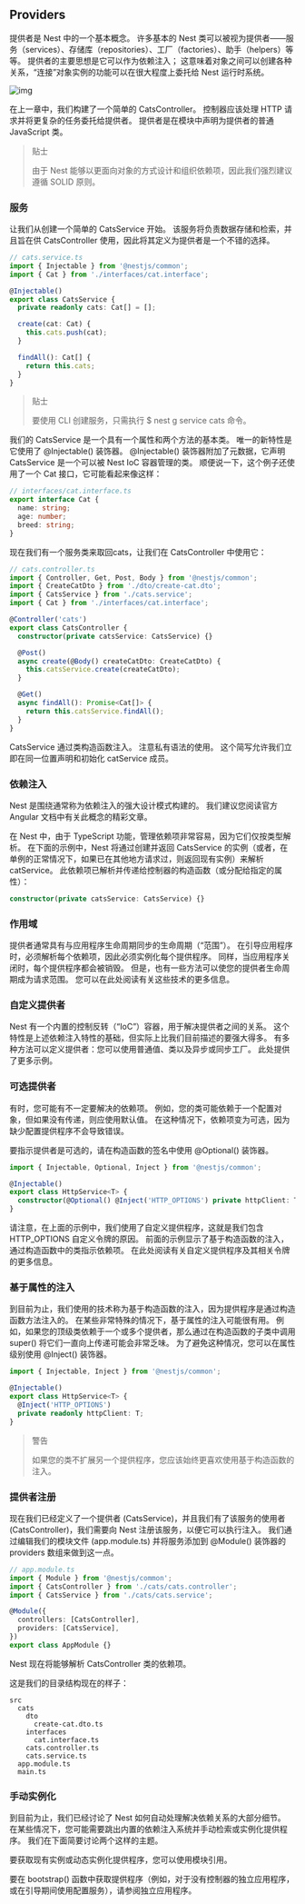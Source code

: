 ## Providers

提供者是 Nest 中的一个基本概念。 许多基本的 Nest 类可以被视为提供者——服务（services）、存储库（repositories）、工厂（factories）、助手（helpers）等等。 提供者的主要思想是它可以作为依赖注入； 这意味着对象之间可以创建各种关系，“连接”对象实例的功能可以在很大程度上委托给 Nest 运行时系统。

![img](https://docs.nestjs.com/assets/Components_1.png)

在上一章中，我们构建了一个简单的 CatsController。 控制器应该处理 HTTP 请求并将更复杂的任务委托给提供者。 提供者是在模块中声明为提供者的普通 JavaScript 类。

> 贴士
>
> 由于 Nest 能够以更面向对象的方式设计和组织依赖项，因此我们强烈建议遵循 SOLID 原则。

### 服务

让我们从创建一个简单的 CatsService 开始。 该服务将负责数据存储和检索，并且旨在供 CatsController 使用，因此将其定义为提供者是一个不错的选择。

```typescript
// cats.service.ts
import { Injectable } from '@nestjs/common';
import { Cat } from './interfaces/cat.interface';

@Injectable()
export class CatsService {
  private readonly cats: Cat[] = [];

  create(cat: Cat) {
    this.cats.push(cat);
  }

  findAll(): Cat[] {
    return this.cats;
  }
}
```

> 贴士
>
> 要使用 CLI 创建服务，只需执行 $ nest g service cats 命令。

我们的 CatsService 是一个具有一个属性和两个方法的基本类。 唯一的新特性是它使用了 @Injectable() 装饰器。 @Injectable() 装饰器附加了元数据，它声明 CatsService 是一个可以被 Nest IoC 容器管理的类。 顺便说一下，这个例子还使用了一个 Cat 接口，它可能看起来像这样：

```typescript
// interfaces/cat.interface.ts
export interface Cat {
  name: string;
  age: number;
  breed: string;
}
```

现在我们有一个服务类来取回cats，让我们在 CatsController 中使用它：

```typescript
// cats.controller.ts
import { Controller, Get, Post, Body } from '@nestjs/common';
import { CreateCatDto } from './dto/create-cat.dto';
import { CatsService } from './cats.service';
import { Cat } from './interfaces/cat.interface';

@Controller('cats')
export class CatsController {
  constructor(private catsService: CatsService) {}

  @Post()
  async create(@Body() createCatDto: CreateCatDto) {
    this.catsService.create(createCatDto);
  }

  @Get()
  async findAll(): Promise<Cat[]> {
    return this.catsService.findAll();
  }
}
```

CatsService 通过类构造函数注入。 注意私有语法的使用。 这个简写允许我们立即在同一位置声明和初始化 catService 成员。

### 依赖注入

Nest 是围绕通常称为依赖注入的强大设计模式构建的。 我们建议您阅读官方 Angular 文档中有关此概念的精彩文章。

在 Nest 中，由于 TypeScript 功能，管理依赖项非常容易，因为它们仅按类型解析。 在下面的示例中，Nest 将通过创建并返回 CatsService 的实例（或者，在单例的正常情况下，如果已在其他地方请求过，则返回现有实例）来解析 catService。 此依赖项已解析并传递给控制器的构造函数（或分配给指定的属性）：

```typescript
constructor(private catsService: CatsService) {}
```

### 作用域

提供者通常具有与应用程序生命周期同步的生命周期（“范围”）。 在引导应用程序时，必须解析每个依赖项，因此必须实例化每个提供程序。 同样，当应用程序关闭时，每个提供程序都会被销毁。 但是，也有一些方法可以使您的提供者生命周期成为请求范围。 您可以在此处阅读有关这些技术的更多信息。

### 自定义提供者

Nest 有一个内置的控制反转（“IoC”）容器，用于解决提供者之间的关系。 这个特性是上述依赖注入特性的基础，但实际上比我们目前描述的要强大得多。 有多种方法可以定义提供者：您可以使用普通值、类以及异步或同步工厂。 此处提供了更多示例。

### 可选提供者

有时，您可能有不一定要解决的依赖项。 例如，您的类可能依赖于一个配置对象，但如果没有传递，则应使用默认值。 在这种情况下，依赖项变为可选，因为缺少配置提供程序不会导致错误。

要指示提供者是可选的，请在构造函数的签名中使用 @Optional() 装饰器。

```typescript
import { Injectable, Optional, Inject } from '@nestjs/common';

@Injectable()
export class HttpService<T> {
  constructor(@Optional() @Inject('HTTP_OPTIONS') private httpClient: T) {}
}
```

请注意，在上面的示例中，我们使用了自定义提供程序，这就是我们包含 HTTP_OPTIONS 自定义令牌的原因。 前面的示例显示了基于构造函数的注入，通过构造函数中的类指示依赖项。 在此处阅读有关自定义提供程序及其相关令牌的更多信息。

### 基于属性的注入

到目前为止，我们使用的技术称为基于构造函数的注入，因为提供程序是通过构造函数方法注入的。 在某些非常特殊的情况下，基于属性的注入可能很有用。 例如，如果您的顶级类依赖于一个或多个提供者，那么通过在构造函数的子类中调用 super() 将它们一直向上传递可能会非常乏味。 为了避免这种情况，您可以在属性级别使用 @Inject() 装饰器。

```typescript
import { Injectable, Inject } from '@nestjs/common';

@Injectable()
export class HttpService<T> {
  @Inject('HTTP_OPTIONS')
  private readonly httpClient: T;
}
```

> 警告
>
> 如果您的类不扩展另一个提供程序，您应该始终更喜欢使用基于构造函数的注入。

### 提供者注册

现在我们已经定义了一个提供者 (CatsService)，并且我们有了该服务的使用者 (CatsController)，我们需要向 Nest 注册该服务，以便它可以执行注入。 我们通过编辑我们的模块文件 (app.module.ts) 并将服务添加到 @Module() 装饰器的 providers 数组来做到这一点。

```typescript
// app.module.ts
import { Module } from '@nestjs/common';
import { CatsController } from './cats/cats.controller';
import { CatsService } from './cats/cats.service';

@Module({
  controllers: [CatsController],
  providers: [CatsService],
})
export class AppModule {}
```

Nest 现在将能够解析 CatsController 类的依赖项。

这是我们的目录结构现在的样子：

```
src
  cats
    dto
      create-cat.dto.ts
    interfaces
      cat.interface.ts
    cats.controller.ts
    cats.service.ts
  app.module.ts
  main.ts
```

### 手动实例化

到目前为止，我们已经讨论了 Nest 如何自动处理解决依赖关系的大部分细节。 在某些情况下，您可能需要跳出内置的依赖注入系统并手动检索或实例化提供程序。 我们在下面简要讨论两个这样的主题。

要获取现有实例或动态实例化提供程序，您可以使用模块引用。

要在 bootstrap() 函数中获取提供程序（例如，对于没有控制器的独立应用程序，或在引导期间使用配置服务），请参阅独立应用程序。